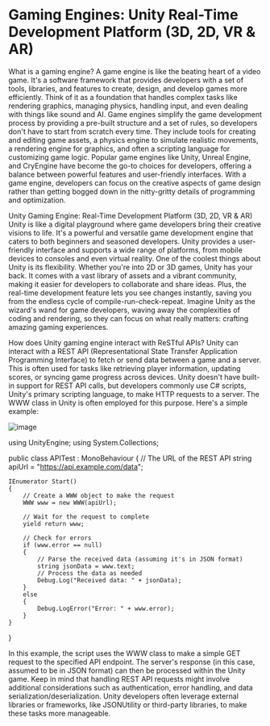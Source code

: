 # Gaming Engines: Unity Real-Time Development Platform (3D, 2D, VR & AR)


What is a gaming engine?
A game engine is like the beating heart of a video game. It's a software framework that provides developers with a set of tools, libraries, and features to create, design, and develop games more efficiently. Think of it as a foundation that handles complex tasks like rendering graphics, managing physics, handling input, and even dealing with things like sound and AI.
Game engines simplify the game development process by providing a pre-built structure and a set of rules, so developers don't have to start from scratch every time. They include tools for creating and editing game assets, a physics engine to simulate realistic movements, a rendering engine for graphics, and often a scripting language for customizing game logic.
Popular game engines like Unity, Unreal Engine, and CryEngine have become the go-to choices for developers, offering a balance between powerful features and user-friendly interfaces. With a game engine, developers can focus on the creative aspects of game design rather than getting bogged down in the nitty-gritty details of programming and optimization.

Unity Gaming Engine: Real-Time Development Platform (3D, 2D, VR & AR)
Unity is like a digital playground where game developers bring their creative visions to life. It's a powerful and versatile game development engine that caters to both beginners and seasoned developers. Unity provides a user-friendly interface and supports a wide range of platforms, from mobile devices to consoles and even virtual reality.
One of the coolest things about Unity is its flexibility. Whether you're into 2D or 3D games, Unity has your back. It comes with a vast library of assets and a vibrant community, making it easier for developers to collaborate and share ideas. Plus, the real-time development feature lets you see changes instantly, saving you from the endless cycle of compile-run-check-repeat.
Imagine Unity as the wizard's wand for game developers, waving away the complexities of coding and rendering, so they can focus on what really matters: crafting amazing gaming experiences.

How does Unity gaming engine interact with ReSTful APIs?
Unity can interact with a REST API (Representational State Transfer Application Programming Interface) to fetch or send data between a game and a server. This is often used for tasks like retrieving player information, updating scores, or syncing game progress across devices.
Unity doesn't have built-in support for REST API calls, but developers commonly use C# scripts, Unity's primary scripting language, to make HTTP requests to a server. The WWW class in Unity is often employed for this purpose. Here's a simple example:

![image](https://github.com/techwriterjoe/unity-gaming-engine/assets/8569197/4b2d0dbd-8a53-4d5f-8098-01fc1c7a417e)

using UnityEngine;
using System.Collections;

public class APITest : MonoBehaviour
{
    // The URL of the REST API
    string apiUrl = "https://api.example.com/data";

    IEnumerator Start()
    {
        // Create a WWW object to make the request
        WWW www = new WWW(apiUrl);

        // Wait for the request to complete
        yield return www;

        // Check for errors
        if (www.error == null)
        {
            // Parse the received data (assuming it's in JSON format)
            string jsonData = www.text;
            // Process the data as needed
            Debug.Log("Received data: " + jsonData);
        }
        else
        {
            Debug.LogError("Error: " + www.error);
        }
    }
}

In this example, the script uses the WWW class to make a simple GET request to the specified API endpoint. The server's response (in this case, assumed to be in JSON format) can then be processed within the Unity game.
Keep in mind that handling REST API requests might involve additional considerations such as authentication, error handling, and data serialization/deserialization. Unity developers often leverage external libraries or frameworks, like JSONUtility or third-party libraries, to make these tasks more manageable.

